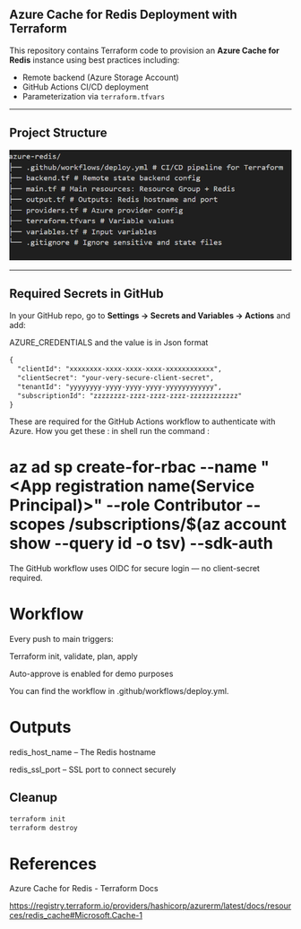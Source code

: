 ##  Azure Cache for Redis Deployment with Terraform

This repository contains Terraform code to provision an **Azure Cache for Redis** instance using best practices including:
- Remote backend (Azure Storage Account)
- GitHub Actions CI/CD deployment
- Parameterization via `terraform.tfvars`

---

##  Project Structure 

![Structure](azure-cache-redis/images/Cache-Structure.png)


---

##  Required Secrets in GitHub

In your GitHub repo, go to **Settings → Secrets and Variables → Actions** and add:

AZURE_CREDENTIALS  and the value is in Json format

```
{
  "clientId": "xxxxxxxx-xxxx-xxxx-xxxx-xxxxxxxxxxxx",
  "clientSecret": "your-very-secure-client-secret",
  "tenantId": "yyyyyyyy-yyyy-yyyy-yyyy-yyyyyyyyyyyy",
  "subscriptionId": "zzzzzzzz-zzzz-zzzz-zzzz-zzzzzzzzzzzz"
}
```

These are required for the GitHub Actions workflow to authenticate with Azure.
How you get these : in shell run the command :
# az ad sp create-for-rbac --name "<App registration name(Service Principal)>" --role Contributor --scopes /subscriptions/$(az account show --query id -o tsv) --sdk-auth

The GitHub workflow uses OIDC for secure login — no client-secret required.

# Workflow
Every push to main triggers:

Terraform init, validate, plan, apply

Auto-approve is enabled for demo purposes

You can find the workflow in .github/workflows/deploy.yml.

# Outputs
redis_host_name – The Redis hostname

redis_ssl_port – SSL port to connect securely

##  Cleanup
```terminal
terraform init
terraform destroy 
```

# References
Azure Cache for Redis - Terraform Docs

https://registry.terraform.io/providers/hashicorp/azurerm/latest/docs/resources/redis_cache#Microsoft.Cache-1
